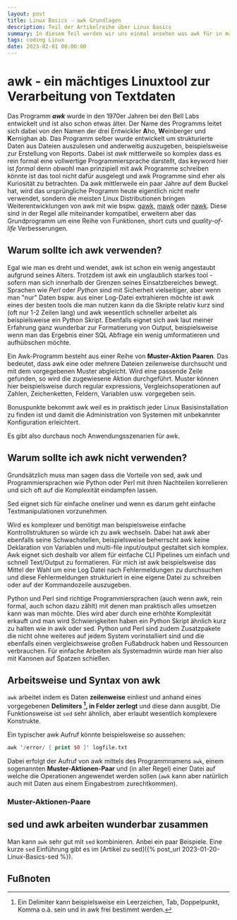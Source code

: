 ```yaml
---
layout: post
title: Linux Basics - awk Grundlagen
description: Teil der Artikelreihe über Linux Basics
summary: In diesem Teil werden wir uns einmal ansehen was awk für in mächtiges tool sein kann
tags: coding Linux
date: 2023-02-01 00:00:00
---
```


# awk - ein mächtiges Linuxtool zur Verarbeitung von Textdaten
Das Programm ***awk*** wurde in den 1970er Jahren bei den Bell Labs entwickelt und ist also schon etwas älter. Der Name des Programms leitet sich dabei von den Namen der drei Entwickler **A**ho, **W**einberger und **K**ernighan ab. Das Programm selber wurde entwickelt um strukturierte Daten aus Dateien auszulesen und anderweitig auszugeben, beispielsweise zur Erstellung von Reports.
Dabei ist *awk* mittlerweile so komplex dass es rein formal eine vollwertige Programmiersprache darstellt, das keyword hier ist *formal* denn obwohl man prinzipiell mit awk Programme schreiben könnte ist das tool nicht dafür ausgelegt und awk Programme sind eher als Kuriosität zu betrachten.
Da awk mittlerweile ein paar Jahre auf dem Buckel hat, wird das ursprüngliche Programm heute eigentlich nicht mehr verwendet, sondern die meisten Linux Distributionen bringen Weiterentwicklungen von awk mit wie bspw. [gawk](https://www.gnu.org/software/gawk/,), [mawk](https://invisible-island.net/mawk/) oder [nawk](https://linux.die.net/man/1/nawk). Diese sind in der Regel alle miteinander kompatibel, erweitern aber das Grundprogramm um eine Reihe von Funktionen, short cuts und *quality-of-life* Verbesserungen.

## Warum sollte ich awk verwenden?

Egal wie man es dreht und wendet, awk ist schon ein wenig angestaubt aufgrund seines Alters. Trotzdem ist awk ein unglaublich starkes tool - sofern man sich innerhalb der Grenzen seines Einsatzbereiches bewegt. Sprachen wie *Perl* oder *Python* sind mit Sicherheit vielseitiger, aber wenn man "nur" Daten bspw. aus einer Log-Datei extrahieren möchte ist awk eines der besten tools die man nutzen kann da die Skripte relativ kurz sind (oft nur 1-2 Zeilen lang) und awk wesentlich schneller arbeitet als beispielsweise ein Python Skript. Ebenfalls eignet sich awk laut meiner Erfahrung ganz wunderbar zur Formatierung von Output, beispielsweise wenn man das Ergebnis einer SQL Abfrage ein wenig umformatieren und aufhübschen möchte.

Ein Awk-Programm besteht aus einer Reihe von **Muster-Aktion Paaren**. Das bedeutet, dass awk eine oder mehrere
Dateien zeilenweise durchsucht und mit dem vorgegebenen Muster abgleicht. Wird eine passende Zeile gefunden,
so wird die zugewiesene Aktion durchgeführt. Muster können hier beispielsweise durch regular expressions, Vergleichsoperationen auf Zahlen, Zeichenketten, Feldern, Variablen usw. vorgegeben sein. 

Bonuspunkte bekommt awk weil es in praktisch jeder Linux Basisinstallation zu finden ist und damit die Administration von Systemen mit unbekannter Konfiguration erleichtert.

Es gibt also durchaus noch Anwendungsszenarien für awk.

## Warum sollte ich awk nicht verwenden?

Grundsätzlich muss man sagen dass die Vorteile von sed, awk und Programmiersprachen wie Python oder Perl mit ihren Nachteilen korrelieren und sich oft auf die Komplexität eindampfen lassen.

Sed eignet sich für einfache oneliner und wenn es darum geht einfache Textmanipulationen vorzunehmen.

Wird es komplexer und benötigt man beispielsweise einfache Kontrollstrukturen so würde ich zu awk wechseln. Dabei hat awk aber ebenfalls seine Schwachstellen, beispielsweise beherrscht awk keine Deklaration von Variablen und multi-file input/output gestaltet sich komplex. Awk eignet sich deshalb vor allem für einfache CLI Pipelines um einfach und schnell Text/Output zu formatieren. Für mich ist awk beispielsweise das Mittel der Wahl um eine Log Datei nach Fehlermeldungen zu durchsuchen und diese Fehlermeldungen strukturiert in eine eigene Datei zu schreiben oder auf der Kommandozeile auszugeben. 

Python und Perl sind richtige Programmiersprachen (auch wenn awk, rein formal, auch schon dazu zählt) mit denen man praktisch alles umsetzen kann was man möchte. Dies wird aber durch eine erhöhte Komplexität erkauft und man wird Schwierigkeiten haben ein Python Skript ähnlich kurz zu halten wie in awk oder sed. Python und Perl sind zudem Zusatzpakete die nicht ohne weiteres auf jedem System vorinstalliert sind und die ebenfalls einen vergleichsweise großen Fußabdruck haben und Ressourcen verbrauchen. Für einfache Arbeiten als Systemadmin würde man hier also mit Kanonen auf Spatzen schießen.

## Arbeitsweise und Syntax von awk

`awk` arbeitet indem es Daten **zeilenweise** einliest und anhand eines vorgegebenen **Delimiters [^1], in Felder zerlegt** und diese dann ausgibt. Die Funktionsweise ist `sed` sehr ähnlich, aber erlaubt wesentlich komplexere Konstrukte.

Ein typischer awk Aufruf könnte beispielsweise so aussehen:

```awk
awk '/error/ { print $0 }' logfile.txt
```

Dabei erfolgt der Aufruf von awk mittels des Programmnamens `awk`, einem sogenannten **Muster-Aktionen-Paar** und (in aller Regel) einer Datei auf welche die Operationen angewendet werden sollen (`awk` kann aber natürlich auch mit Daten aus einem Eingabestrom zurechtkommen).

### Muster-Aktionen-Paare



## sed und awk arbeiten wunderbar zusammen

Man kann `awk` sehr gut mit `sed` kombinieren. Anbei ein paar Beispiele. Eine kurze `sed` Einführung gibt es im [Artikel zu sed]({% post_url 2023-01-20-Linux-Basics-sed %}).



## Fußnoten



[^1]: Ein Delimiter kann beispielsweise ein Leerzeichen, Tab, Doppelpunkt, Komma o.ä. sein und in awk frei bestimmt werden.

 



